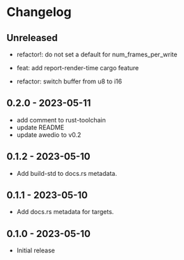 # Changelog

## Unreleased

- refactor!: do not set a default for num_frames_per_write

- feat: add report-render-time cargo feature

- refactor: switch buffer from u8 to i16

## 0.2.0 - 2023-05-11

- add comment to rust-toolchain
- update README
- update awedio to v0.2

## 0.1.2 - 2023-05-10

- Add build-std to docs.rs metadata.

## 0.1.1 - 2023-05-10

- Add docs.rs metadata for targets.

## 0.1.0 - 2023-05-10

- Initial release
